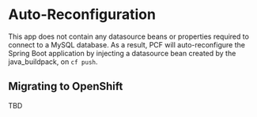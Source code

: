 # Auto-Reconfiguration
This app does not contain any datasource beans or properties required to connect to a MySQL database. As a result, PCF will auto-reconfigure the Spring Boot application by injecting a datasource bean created by the java_buildpack, on `cf push`.

## Migrating to OpenShift
TBD